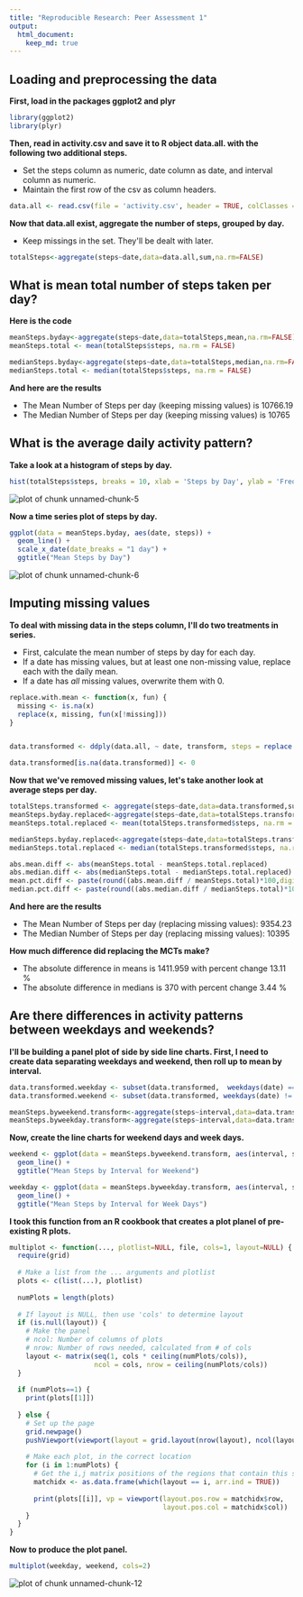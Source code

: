 ```yaml
---
title: "Reproducible Research: Peer Assessment 1"
output: 
  html_document:
    keep_md: true
---
```



## Loading and preprocessing the data
__First, load in the packages ggplot2 and plyr__

```r
library(ggplot2)
library(plyr)
```

__Then, read in activity.csv and save it to R object data.all. with the following two additional steps.__

* Set the steps column as numeric, date column as date, and interval column as numeric.  
* Maintain the first row of the csv as column headers.


```r
data.all <- read.csv(file = 'activity.csv', header = TRUE, colClasses = c('numeric', 'Date', 'numeric'))
```

__Now that data.all exist, aggregate the number of steps, grouped by day.__

* Keep missings in the set.  They'll be dealt with later.


```r
totalSteps<-aggregate(steps~date,data=data.all,sum,na.rm=FALSE)
```

## What is mean total number of steps taken per day?
__Here is the code__

```r
meanSteps.byday<-aggregate(steps~date,data=totalSteps,mean,na.rm=FALSE)
meanSteps.total <- mean(totalSteps$steps, na.rm = FALSE)

medianSteps.byday<-aggregate(steps~date,data=totalSteps,median,na.rm=FALSE)
medianSteps.total <- median(totalSteps$steps, na.rm = FALSE)
```

__And here are the results__

* The Mean Number of Steps per day (keeping missing values) is 10766.19 
* The Median Number of Steps per day (keeping missing values) is 10765 

## What is the average daily activity pattern?
__Take a look at a histogram of steps by day.__


```r
hist(totalSteps$steps, breaks = 10, xlab = 'Steps by Day', ylab = 'Freq')
```

![plot of chunk unnamed-chunk-5](figure/unnamed-chunk-5-1.png)

__Now a time series plot of steps by day.__


```r
ggplot(data = meanSteps.byday, aes(date, steps)) + 
  geom_line() +
  scale_x_date(date_breaks = "1 day") + 
  ggtitle("Mean Steps by Day")
```

![plot of chunk unnamed-chunk-6](figure/unnamed-chunk-6-1.png)

## Imputing missing values
__To deal with missing data in the steps column, I'll do two treatments in series.__

* First, calculate the mean number of steps by day for each day.
* If a date has missing values, but at least one non-missing value, replace each with the daily mean.
* If a date has _all_ missing values, overwrite them with 0.


```r
replace.with.mean <- function(x, fun) { 
  missing <- is.na(x) 
  replace(x, missing, fun(x[!missing])) 
} 


data.transformed <- ddply(data.all, ~ date, transform, steps = replace.with.mean(steps, mean))

data.transformed[is.na(data.transformed)] <- 0
```

__Now that we've removed missing values, let's take another look at average steps per day.__

```r
totalSteps.transformed <- aggregate(steps~date,data=data.transformed,sum, na.rm=FALSE)
meanSteps.byday.replaced<-aggregate(steps~date,data=totalSteps.transformed,mean,na.rm=FALSE)
meanSteps.total.replaced <- mean(totalSteps.transformed$steps, na.rm = FALSE)

medianSteps.byday.replaced<-aggregate(steps~date,data=totalSteps.transformed,median,na.rm=FALSE)
medianSteps.total.replaced <- median(totalSteps.transformed$steps, na.rm = FALSE)

abs.mean.diff <- abs(meanSteps.total - meanSteps.total.replaced)
abs.median.diff <- abs(medianSteps.total - medianSteps.total.replaced)
mean.pct.diff <- paste(round((abs.mean.diff / meanSteps.total)*100,digits = 2),'%')
median.pct.diff <- paste(round((abs.median.diff / medianSteps.total)*100,digits = 2),'%')
```

__And here are the results__

* The Mean Number of Steps per day (replacing missing values): 9354.23 
* The Median Number of Steps per day (replacing missing values): 10395 
    
__How much difference did replacing the MCTs make?__

* The absolute difference in means is 1411.959 with percent change 13.11 %
* The absolute difference in medians is 370 with percent change 3.44 %


## Are there differences in activity patterns between weekdays and weekends?

__I'll be building a panel plot of side by side line charts.  First, I need to create data separating weekdays and weekend, then roll up to mean by interval.__

```r
data.transformed.weekday <- subset(data.transformed,  weekdays(date) == 'Saturday' | weekdays(date) == 'Sunday')
data.transformed.weekend <- subset(data.transformed, weekdays(date) != 'Saturday' & weekdays(date) != 'Sunday')

meanSteps.byweekend.transform<-aggregate(steps~interval,data=data.transformed.weekend,mean)
meanSteps.byweekday.transform<-aggregate(steps~interval,data=data.transformed.weekday,mean)
```

__Now, create the line charts for weekend days and week days.__


```r
weekend <- ggplot(data = meanSteps.byweekend.transform, aes(interval, steps)) + 
  geom_line() +
  ggtitle("Mean Steps by Interval for Weekend")

weekday <- ggplot(data = meanSteps.byweekday.transform, aes(interval, steps)) + 
  geom_line() +
  ggtitle("Mean Steps by Interval for Week Days")
```

__I took this function from an R cookbook that creates a plot planel of pre-existing R plots.__


```r
multiplot <- function(..., plotlist=NULL, file, cols=1, layout=NULL) {
  require(grid)
  
  # Make a list from the ... arguments and plotlist
  plots <- c(list(...), plotlist)
  
  numPlots = length(plots)
  
  # If layout is NULL, then use 'cols' to determine layout
  if (is.null(layout)) {
    # Make the panel
    # ncol: Number of columns of plots
    # nrow: Number of rows needed, calculated from # of cols
    layout <- matrix(seq(1, cols * ceiling(numPlots/cols)),
                     ncol = cols, nrow = ceiling(numPlots/cols))
  }
  
  if (numPlots==1) {
    print(plots[[1]])
    
  } else {
    # Set up the page
    grid.newpage()
    pushViewport(viewport(layout = grid.layout(nrow(layout), ncol(layout))))
    
    # Make each plot, in the correct location
    for (i in 1:numPlots) {
      # Get the i,j matrix positions of the regions that contain this subplot
      matchidx <- as.data.frame(which(layout == i, arr.ind = TRUE))
      
      print(plots[[i]], vp = viewport(layout.pos.row = matchidx$row,
                                      layout.pos.col = matchidx$col))
    }
  }
}
```
__Now to produce the plot panel.__


```r
multiplot(weekday, weekend, cols=2)
```

![plot of chunk unnamed-chunk-12](figure/unnamed-chunk-12-1.png)
